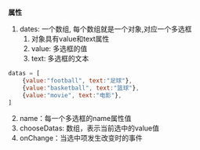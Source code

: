 **属性**

1. dates: 一个数组, 每个数组就是一个对象,对应一个多选框
    1. 对象具有value和text属性
    2. value: 多选框的值
    3. text: 多选框的文本

```js
datas = [
    {value:"football", text:"足球"},
    {value:"basketball", text:"篮球"},
    {value:"movie", text:"电影"},
]
```

2. name：每一个多选框的name属性值
3. chooseDatas: 数组，表示当前选中的value值
4. onChange：当选中项发生改变时的事件